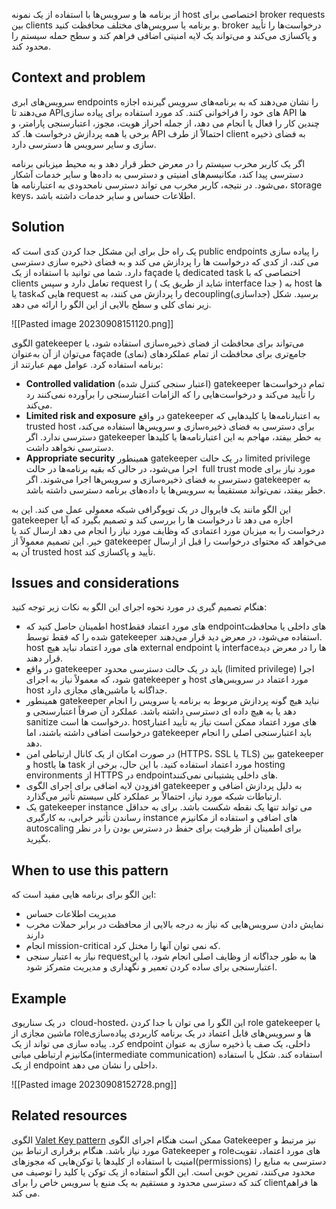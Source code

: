 از برنامه ها و سرویس‌ها با استفاده از یک نمونه host  اختصاصی برای broker requests بین clients  و برنامه یا سرویس‌های مختلف محافظت کنید. broker  درخواست‌ها را تأیید و پاکسازی می‌کند و می‌تواند یک لایه امنیتی اضافی فراهم کند و سطح حمله سیستم را محدود کند.

## Context and problem

سرویس‌های ابری endpoints را نشان می‌دهند که به برنامه‌های سرویس گیرنده اجازه می‌دهند تا APIهای خود را فراخوانی کنند. کد مورد استفاده برای پیاده سازی API ها چندین کار را فعال یا انجام می دهد، از جمله احراز هویت، مجوز، اعتبارسنجی پارامتر، و برخی یا همه پردازش درخواست ها. کد API احتمالاً از طرف client به فضای ذخیره سازی و سایر سرویس ها دسترسی دارد.

اگر یک کاربر مخرب سیستم را در معرض خطر قرار دهد و به محیط میزبانی برنامه دسترسی پیدا کند، مکانیسم‌های امنیتی و دسترسی به داده‌ها و سایر خدمات آشکار می‌شود. در نتیجه، کاربر مخرب می تواند دسترسی نامحدودی به اعتبارنامه ها، storage keys، اطلاعات حساس و سایر خدمات داشته باشد.

## Solution

یک راه حل برای این مشکل جدا کردن کدی است که public endpoints را پیاده سازی می کند، از کدی که درخواست ها را پردازش می کند و به فضای ذخیره سازی دسترسی دارد. شما می توانید با استفاده از یک façade یا dedicated task اختصاصی که با clients تعامل دارد و سپس request را (   شاید از طریق یک interface جدا ) به host ها یا taskهایی که request را پردازش می کنند، به decoupling(جداسازی) برسید. شکل زیر نمای کلی و سطح بالایی از این الگو را ارائه می دهد.

![[Pasted image 20230908151120.png]]

الگوی gatekeeper می‌تواند برای محافظت از فضای ذخیره‌سازی استفاده شود، یا می‌توان از آن به‌عنوان façade (نمای) جامع‌تری برای محافظت از تمام عملکردهای برنامه استفاده کرد. عوامل مهم عبارتند از:
* **Controlled validation** (اعتبار سنجی کنترل شده) gatekeeper تمام درخواست‌ها را تأیید می‌کند و درخواست‌هایی را که الزامات اعتبارسنجی را برآورده نمی‌کنند رد می‌کند.
* **Limited risk and exposure** در واقع gatekeeper به اعتبارنامه‌ها یا کلیدهایی که trusted host برای دسترسی به فضای ذخیره‌سازی و سرویس‌ها استفاده می‌کند، دسترسی ندارد. اگر gatekeeper به خطر بیفتد، مهاجم به این اعتبارنامه‌ها یا کلیدها دسترسی نخواهد داشت.
* **Appropriate security**   همینطور gatekeeper در یک حالت limited privilege اجرا می‌شود، در حالی که بقیه برنامه‌ها در حالت  full trust mode مورد نیاز برای دسترسی به فضای ذخیره‌سازی و سرویس‌ها اجرا می‌شوند. اگر gatekeeper به خطر بیفتد، نمی‌تواند مستقیماً به سرویس‌ها یا داده‌های برنامه دسترسی داشته باشد.

این الگو مانند یک فایروال در یک توپوگرافی شبکه معمولی عمل می کند. این به gatekeeper اجازه می دهد تا درخواست ها را بررسی کند و تصمیم بگیرد که آیا درخواست را به میزبان مورد اعتمادی که وظایف مورد نیاز را انجام می دهد ارسال کند یا خیر. این تصمیم معمولاً از gatekeeper می‌خواهد که محتوای درخواست را قبل از ارسال آن به trusted host تأیید و پاکسازی کند.

## Issues and considerations

هنگام تصمیم گیری در مورد نحوه اجرای این الگو به نکات زیر توجه کنید:  
  
* اطمینان حاصل کنید که host‌های مورد اعتماد فقط endpointهای داخلی یا محافظت شده را که فقط توسط gatekeeper استفاده می‌شود، در معرض دید قرار می‌دهند. host‌ های مورد اعتماد نباید هیچ external endpoint یا interfaceها را در معرض دید قرار دهند.  
* در واقع gatekeeper باید در یک حالت دسترسی محدود (limited privilege) اجرا شود، که معمولاً نیاز به اجرای gatekeeper و host مورد اعتماد در سرویس‌های host جداگانه یا ماشین‌های مجازی دارد.
* همینطور gatekeeper نباید هیچ گونه پردازش مربوط به برنامه یا سرویس را انجام دهد یا به هیچ داده ای دسترسی داشته باشد. عملکرد آن صرفاً اعتبارسنجی و sanitize درخواست ها است. hostهای مورد اعتماد ممکن است نیاز به تأیید اعتبار درخواست اضافی داشته باشند، اما gatekeeper باید اعتبارسنجی اصلی را انجام دهد.
* در صورت امکان از یک کانال ارتباطی امن (HTTPS، SSL یا TLS) بین gatekeeper و hostها یا task مورد اعتماد استفاده کنید. با این حال، برخی از hosting environments از HTTPS در endpointهای داخلی پشتیبانی نمی‌کنند.
* افزودن لایه اضافی برای اجرای الگوی gatekeeper به دلیل پردازش اضافی و ارتباطات شبکه مورد نیاز، احتمالاً بر عملکرد کلی سیستم تأثیر می‌گذارد.
* یک gatekeeper instance می تواند تنها یک نقطه شکست باشد. برای به حداقل رساندن تأثیر خرابی، به کارگیری instance های اضافی و استفاده از مکانیزم autoscaling برای اطمینان از ظرفیت برای حفظ در دسترس بودن را در نظر بگیرید.

## When to use this pattern


این الگو برای برنامه هایی مفید است که:

* مدیریت اطلاعات حساس  
* نمایش دادن سرویس‌هایی که نیاز به درجه بالایی از محافظت در برابر حملات مخرب دارند  
* انجام mission-critical که نمی توان آنها را مختل کرد.  
* نیاز به اعتبار سنجی requestها به طور جداگانه از وظایف اصلی انجام شود، یا این اعتبارسنجی برای ساده کردن تعمیر و نگهداری و مدیریت متمرکز شود.

## Example

در یک سناریوی  cloud-hosted، این الگو را می توان با جدا کردن role gatekeeper یا ماشین مجازی از role‌ها و سرویس‌های قابل اعتماد در یک برنامه کاربردی پیاده‌سازی کرد. پیاده سازی می تواند از یک endpoint داخلی، یک صف یا ذخیره سازی به عنوان مکانیزم ارتباطی میانی(intermediate communication) استفاده کند. شکل با استفاده از یک endpoint داخلی را نشان می دهد.

![[Pasted image 20230908152728.png]]

## Related resources

الگوی [Valet Key pattern](https://learn.microsoft.com/en-us/azure/architecture/patterns/valet-key) ممکن است هنگام اجرای الگوی Gatekeeper نیز مرتبط و مورد نیاز باشد. هنگام برقراری ارتباط بین Gatekeeper و role‌های مورد اعتماد، تقویت امنیت با استفاده از کلیدها یا توکن‌هایی که مجوزهای(permissions) دسترسی به منابع را محدود می‌کنند، تمرین خوبی است. این الگو استفاده از یک توکن یا کلید را توصیف می کند که دسترسی محدود و مستقیم به یک منبع یا سرویس خاص را برای clientها فراهم می کند.